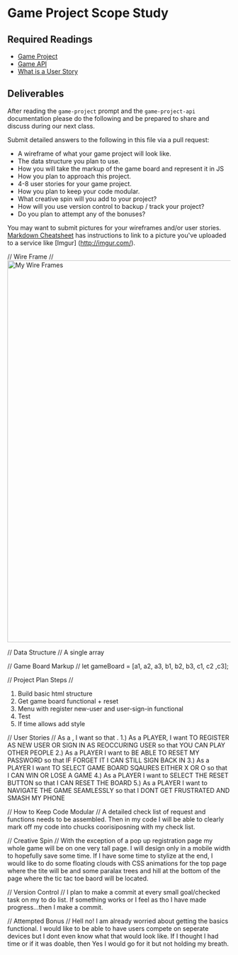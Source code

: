# Game Project Scope Study

## Required Readings

-   [Game Project](https://github.com/ga-wdi-boston/game-project)
-   [Game API](https://github.com/ga-wdi-boston/game-project-api)
-   [What is a User Story](https://www.mountaingoatsoftware.com/agile/user-stories)

## Deliverables

After reading the `game-project` prompt and the `game-project-api` documentation
please do the following and be prepared to share and discuss during our next
class.

Submit detailed answers to the following in this file via a pull request:

-   A wireframe of what your game project will look like.
-   The data structure you plan to use.
-   How you will take the markup of the game board and represent it in JS
-   How you plan to approach this project.
-   4-8 user stories for your game project.
-   How you plan to keep your code modular.
-   What creative spin will you add to your project?
-   How will you use version control to backup / track your project?
-   Do you plan to attempt any of the bonuses?

You may want to submit pictures for your wireframes and/or user stories.
[Markdown Cheatsheet](https://github.com/adam-p/markdown-here/wiki/Markdown-Cheatsheet)
has instructions to link to a picture you've uploaded to a service like [Imgur]
(http://imgur.com/).

// Wire Frame //
<img src="http://i.imgur.com/Pq84IrX.jpg" alt="My Wire Frames" height="860px" width="700px">

// Data Structure //
A single array

// Game Board Markup //
let gameBoard = [a1, a2, a3,
                 b1, b2, b3,
                 c1, c2 ,c3];

// Project Plan Steps //
1. Build basic html structure
2. Get game board functional + reset
3. Menu with register new-user and user-sign-in functional
4. Test
5. If time allows add style


// User Stories //
As a <type of user>, I want <some goal> so that <some reason>.
1.) As a PLAYER, I want TO REGISTER AS NEW USER OR SIGN IN AS REOCCURING USER so that YOU CAN PLAY OTHER PEOPLE
2.) As a PLAYER I want to BE ABLE TO RESET MY PASSWORD so that IF FORGET IT I CAN STILL SIGN BACK IN
3.) As a PLAYER I want TO SELECT GAME BOARD SQAURES EITHER X OR O so that I CAN WIN OR LOSE A GAME
4.) As a PLAYER I want to SELECT THE RESET BUTTON so that I CAN RESET THE BOARD
5.) As a PLAYER I want to NAVIGATE THE GAME SEAMLESSLY so that I DONT GET FRUSTRATED AND SMASH MY PHONE

// How to Keep Code Modular //
A detailed check list of request and functions needs to be assembled. Then in my code I will be able to clearly mark off my code into chucks coorisiposning with my check list.

// Creative Spin //
With the exception of a pop up registration page my whole game will be on one very tall page. I will design only in a mobile width to hopefully save some time. If I have some time to stylize at the end, I would like to do some floating clouds with CSS animations for the top page where the tite will be and some paralax trees and hill at the bottom of the page where the tic tac toe baord will be located.

// Version Control //
I plan to make a commit at every small goal/checked task on my to do list. If something works or I feel as tho I have made progress...then I make a commit.

// Attempted Bonus //
Hell no! I am already worried about getting the basics functional. I would like to be able to have users compete on seperate devices but I dont even know what that would look like. If I thought I had time or if it was doable, then Yes I would go for it but not holding my breath.
